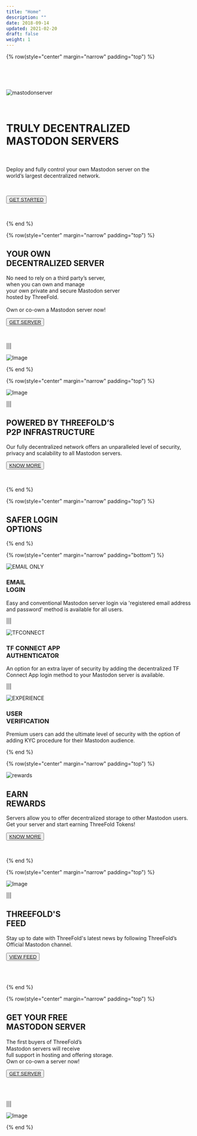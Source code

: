 ```yaml
---
title: "Home"
description: ""
date: 2018-09-14
updated: 2021-02-20
draft: false
weight: 1
---
```


<!-- section 1 (header) -->

{% row(style="center" margin="narrow" padding="top") %}

<br />
<br />
<br>

![mastodonserver](mastodonserver.png)

<br />

# TRULY DECENTRALIZED <br>MASTODON SERVERS

<br>

Deploy and fully control your own Mastodon server on the <br />world’s largest decentralized network.

<br>

<button>[GET STARTED](/)</button>

<br>

{% end %}

<!-- section 2 -->

{% row(style="center" margin="narrow" padding="top") %}

## **YOUR OWN <br /> DECENTRALIZED SERVER**

No need to rely on a third party’s server,<br>
when you can own and manage <br>your own 
private and secure Mastodon server<br>
hosted by ThreeFold.
<br />
<br />
Own or co-own a Mastodon server now!

<button>[GET SERVER](/)</button>

<br>

|||

![Image](RGAsset20.png)

{% end %}

<!-- section 3 -->

{% row(style="center" margin="narrow" padding="top") %}

![Image](RGAsset111.png)

|||

## **POWERED BY THREEFOLD’S <br /> P2P INFRASTRUCTURE**

Our fully decentralized network offers an unparalleled level of security, privacy and scalability to all Mastodon servers.

<button>[KNOW MORE](/)</button>

<br>

{% end %}

<!-- section 3 (header) -->

{% row(style="center" margin="narrow" padding="top") %}

## **SAFER LOGIN <BR> OPTIONS**
{% end %}

<!-- section 4  -->

{% row(style="center" margin="narrow" padding="bottom") %}

![EMAIL ONLY](RGAsset10.png#medium)

### EMAIL<br>LOGIN

Easy and conventional Mastodon server login via 'registered email address and password' method is available for all users.

|||

![TFCONNECT](RGAsset11.png#medium)

### **TF CONNECT APP<br>AUTHENTICATOR**

An option for an extra layer of security by adding the decentralized TF Connect App login method to your Mastodon server is available. 

|||

![EXPERIENCE](RGAsset12.png#medium)

### **USER<br>VERIFICATION**

Premium users can add the ultimate level of security with the option of adding KYC procedure for their Mastodon audience.

{% end %}

<!-- section 5 -->

{% row(style="center" margin="narrow" padding="top") %}

![rewards](reward.png)

## **EARN <br>REWARDS**

Servers allow you to offer decentralized storage to other Mastodon users. <br />Get your server and start earning ThreeFold Tokens!

<button>[KNOW MORE](/)</button>

<br>

{% end %}

<!-- section 6 -->

{% row(style="center" margin="narrow" padding="top") %}

![Image](FEED.png)

|||

## **THREEFOLD'S <br /> FEED**

Stay up to date with ThreeFold's latest news by following ThreeFold’s Official Mastodon channel.

<button>[VIEW FEED](/)</button>

<br>
<br>

{% end %}

<!-- section 7 -->

{% row(style="center" margin="narrow" padding="top") %}

## **GET YOUR FREE<br />MASTODON SERVER**

The ﬁrst buyers of ThreeFold’s <br>
Mastodon servers will receive <br>
full support in hosting and offering storage.
<br>
Own or co-own a server now!

<button>[GET SERVER](/)</button>

<br>
<br>

|||

![Image](server.png)

{% end %}
